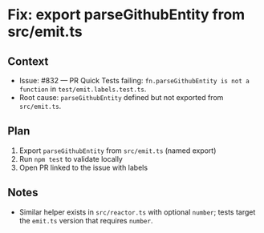 # Fix: export parseGithubEntity from src/emit.ts

## Context

- Issue: #832 — PR Quick Tests failing: `fn.parseGithubEntity is not a function` in `test/emit.labels.test.ts`.
- Root cause: `parseGithubEntity` defined but not exported from `src/emit.ts`.

## Plan

1. Export `parseGithubEntity` from `src/emit.ts` (named export)
2. Run `npm test` to validate locally
3. Open PR linked to the issue with labels

## Notes

- Similar helper exists in `src/reactor.ts` with optional `number`; tests target the `emit.ts` version that requires `number`.
